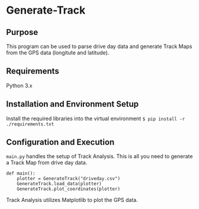 # Generate-Track

## Purpose 
This program can be used to parse drive day data and generate Track Maps from the GPS data (longitute and latitude).

## Requirements 
 Python 3.x

## Installation and Environment Setup
Install the required libraries into the virtual environment
```$ pip install -r ./requirements.txt```

## Configuration and Execution
```main.py``` handles the setup of Track Analysis. This is all you need to generate a Track Map from drive day data. 

```
def main(): 
    plotter = GenerateTrack("driveday.csv")
    GenerateTrack.load_data(plotter)
    GenerateTrack.plot_coordinates(plotter)
```

Track Analysis utilizes Matplotlib to plot the GPS data. 